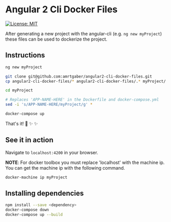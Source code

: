 # Angular 2 Cli Docker Files

[![License: MIT](https://img.shields.io/badge/License-MIT-blue.svg)](https://opensource.org/licenses/MIT)

After generating a new project with the angular-cli (e.g. `ng new myProject`) these files can be used to dockerize the project.

## Instructions

```bash
ng new myProject

git clone git@github.com:amrtgaber/angular2-cli-docker-files.git
cp angular2-cli-docker-files/* angular2-cli-docker-files/.* myProject/

cd myProject

# Replaces 'APP-NAME-HERE' in the Dockerfile and docker-compose.yml
sed -i 's/APP-NAME-HERE/myProject/g' *

docker-compose up
```

That's it! :tada: :sparkles: :sparkles:

## See it in action

Navigate to `localhost:4200` in your browser.

**NOTE**: For docker toolbox you must replace 'localhost' with the machine ip. You can get the machine ip with the following command.

```bash
docker-machine ip myProject
```

## Installing dependencies

```bash
npm install --save <dependency>
docker-compose down
docker-compose up --build
```
